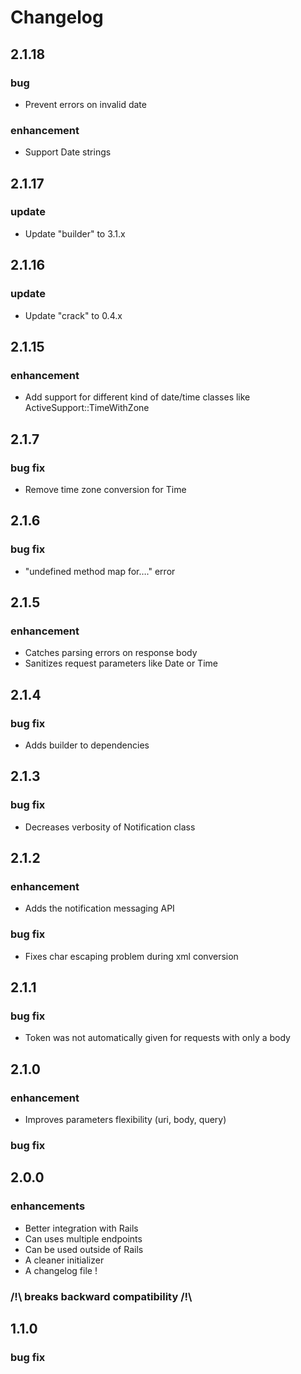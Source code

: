 Changelog
=========

2.1.18
-----

### bug
 * Prevent errors on invalid date

### enhancement
 * Support Date strings

2.1.17
-----

### update
 * Update "builder" to 3.1.x

2.1.16
-----

### update
 * Update "crack" to 0.4.x

2.1.15
-----

### enhancement
 * Add support for different kind of date/time classes like ActiveSupport::TimeWithZone

2.1.7
-----

### bug fix
 * Remove time zone conversion for Time

2.1.6
-----

### bug fix
 * "undefined method map for…." error

2.1.5
-----

### enhancement
 * Catches parsing errors on response body
 * Sanitizes request parameters like Date or Time

2.1.4
-----

### bug fix
 * Adds builder to dependencies

2.1.3
-----

### bug fix
 * Decreases verbosity of Notification class

2.1.2
-----

### enhancement
 * Adds the notification messaging API

### bug fix
 * Fixes char escaping problem during xml conversion


2.1.1
-----

### bug fix
 * Token was not automatically given for requests with only a body

2.1.0
-----

### enhancement
 * Improves parameters flexibility (uri, body, query)

### bug fix

2.0.0
-----

### enhancements
 * Better integration with Rails
 * Can uses multiple endpoints
 * Can be used outside of Rails
 * A cleaner initializer
 * A changelog file !
 
### /!\ breaks backward compatibility /!\ 
	
1.1.0
-----

### bug fix